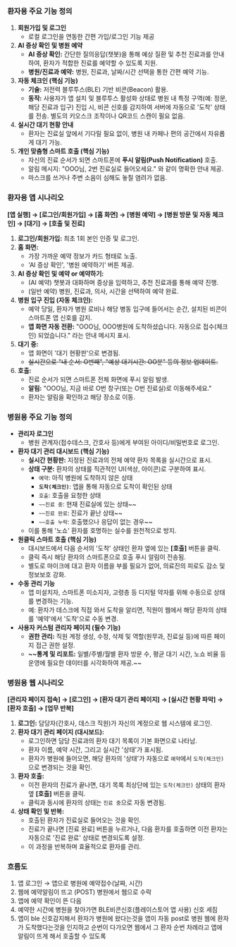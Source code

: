 ### **환자용 주요 기능 정의**

1. **회원가입 및 로그인**
    - 로컬 로그인을 연동한 간편 가입/로그인 기능 제공
2. **AI 증상 확인 및 병원 예약**
    - **AI 증상 확인:** 간단한 질의응답(챗봇)을 통해 예상 질환 및 추천 진료과를 안내하여, 환자가 적합한 진료를 예약할 수 있도록 지원.
    - **병원/진료과 예약:** 병원, 진료과, 날짜/시간 선택을 통한 간편 예약 기능.
3. **자동 체크인 (핵심 기능)**
    - **기술:** 저전력 블루투스(BLE) 기반 비콘(Beacon) 활용.
    - **동작:** 사용자가 앱 설치 및 블루투스 활성화 상태로 병원 내 특정 구역(예: 정문, 해당 진료과 입구) 진입 시, 비콘 신호를 감지하여 서버에 자동으로 '도착' 상태를 전송. 별도의 키오스크 조작이나 QR코드 스캔이 필요 없음.
4. **실시간 대기 현황 안내**
    - 환자는 진료실 앞에서 기다릴 필요 없이, 병원 내 카페나 편의 공간에서 자유롭게 대기 가능.
5. **개인 맞춤형 스마트 호출 (핵심 기능)**
    - 자신의 진료 순서가 되면 스마트폰에 **푸시 알림(Push Notification)** 호출.
    - 알림 메시지: "OOO님, 2번 진료실로 들어오세요." 와 같이 명확한 안내 제공.
    - 마스크를 쓰거나 주변 소음이 심해도 놓칠 염려가 없음.

### **환자용 앱 시나리오**

**[앱 실행] → [로그인/회원가입] → [홈 화면] → [병원 예약] → [병원 방문 및 자동 체크인] → [대기] → [호출 및 진료]**

1. **로그인/회원가입:** 최초 1회 본인 인증 및 로그인.
2. **홈 화면:**
    - 가장 가까운 예약 정보가 카드 형태로 노출.
    - 'AI 증상 확인', '병원 예약하기' 버튼 제공.
3. **AI 증상 확인 및 예약 or 예약하기:**
    - (AI 예약) 챗봇과 대화하며 증상을 입력하고, 추천 진료과를 통해 예약 진행.
    - (일반 예약) 병원, 진료과, 의사, 시간을 선택하여 예약 완료.
4. **병원 입구 진입 (자동 체크인):**
    - 예약 당일, 환자가 병원 로비나 해당 병동 입구에 들어서는 순간, 설치된 비콘이 스마트폰 앱 신호를 감지.
    - **앱 화면 자동 전환:** "OOO님, OOO병원에 도착하셨습니다. 자동으로 접수(체크인) 되었습니다." 라는 안내 메시지 표시.
5. **대기 중:**
    - 앱 화면이 '대기 현황판'으로 변경됨.
    - ~~실시간으로 "내 순서: O번째", "예상 대기시간: OO분" 등의 정보 업데이트.~~
6. **호출:**
    - 진료 순서가 되면 스마트폰 전체 화면에 푸시 알림 발생.
    - **알림:** "OOO님, 지금 바로 O번 창구(또는 O번 진료실)로 이동해주세요."
    - 환자는 알림을 확인하고 해당 장소로 이동.

### 병원용 주요 기능 정의

- **관리자 로그인**
    - 병원 관계자(접수데스크, 간호사 등)에게 부여된 아이디/비밀번호로 로그인.
- **환자 대기 관리 대시보드 (핵심 기능)**
    - **실시간 현황판:** 지정된 진료과의 전체 예약 환자 목록을 실시간으로 표시.
    - **상태 구분:** 환자의 상태를 직관적인 UI(색상, 아이콘)로 구분하여 표시.
        - `예약`: 아직 병원에 도착하지 않은 상태
        - **`도착(체크인)`**: 앱을 통해 자동으로 도착이 확인된 상태
        - `호출`: 호출을 요청한 상태
        - `~~진료 중`: 현재 진료실에 있는 상태~~
        - `~~진료 완료`: 진료가 끝난 상태~~
        - `~~호출 누락`: 호출했으나 응답이 없는 경우~~
    - 이를 통해 '노쇼' 환자를 호명하는 실수를 원천적으로 방지.
- **원클릭 스마트 호출 (핵심 기능)**
    - 대시보드에서 다음 순서의 '도착' 상태인 환자 옆에 있는 **[호출]** 버튼을 클릭.
    - 클릭 즉시 해당 환자의 스마트폰으로 호출 푸시 알림이 전송됨.
    - 별도로 마이크에 대고 환자 이름을 부를 필요가 없어, 의료진의 피로도 감소 및 정보보호 강화.
- **수동 관리 기능**
    - 앱 미설치자, 스마트폰 미소지자, 고령층 등 디지털 약자를 위해 수동으로 상태를 변경하는 기능.
    - 예: 환자가 데스크에 직접 와서 도착을 알리면, 직원이 웹에서 해당 환자의 상태를 '예약'에서 '도착'으로 수동 변경.
- **사용자 커스텀 관리자 페이지 (필수 기능)**
    - **권한 관리:** 직원 계정 생성, 수정, 삭제 및 역할(원무과, 진료실 등)에 따른 페이지 접근 권한 설정.
    - **~~통계 및 리포트:** 일별/주별/월별 환자 방문 수, 평균 대기 시간, 노쇼 비율 등 운영에 필요한 데이터를 시각화하여 제공.~~

### 병원용 웹 시나리오

**[관리자 페이지 접속] → [로그인] → [환자 대기 관리 페이지] → [실시간 현황 파악] → [환자 호출] → [업무 반복]**

1. **로그인:** 담당자(간호사, 데스크 직원)가 자신의 계정으로 웹 시스템에 로그인.
2. **환자 대기 관리 페이지 (대시보드):**
    - 로그인하면 담당 진료과의 환자 대기 목록이 기본 화면으로 나타남.
    - 환자 이름, 예약 시간, 그리고 실시간 '상태'가 표시됨.
    - 환자가 병원에 들어오면, 해당 환자의 '상태'가 자동으로 `예약`에서 `도착(체크인)`으로 변경되는 것을 확인.
3. **환자 호출:**
    - 이전 환자의 진료가 끝나면, 대기 목록 최상단에 있는 `도착(체크인)` 상태의 환자 옆 **[호출]** 버튼을 클릭.
    - 클릭과 동시에 환자의 상태는 `진료 중`으로 자동 변경됨.
4. **상태 확인 및 반복:**
    - 호출된 환자가 진료실로 들어오는 것을 확인.
    - 진료가 끝나면 [진료 완료] 버튼을 누르거나, 다음 환자를 호출하면 이전 환자는 자동으로 '진료 완료' 상태로 변경되도록 설정.
    - 이 과정을 반복하며 효율적으로 환자를 관리.

### 흐름도

1. 앱 로그인  → 앱으로 병원에 예약접수(날짜, 시간)
2. 웹에 예약알림이 뜨고 (POST) 병원에서 웹으로 수락
3. 앱에 예약 확인이 뜬 다음
4. 예약한 시간에 병원을 찾아가면 BLE비콘신호(플레이스토어 앱 사용) 신호 세짐
5. 앱이 ble 신호감지해서 환자가 병원에 왔다는것을 앱이 자동 post로 병원 웹에 환자가 도착했다는것을 인지하고 순번이 다가오면 웹에서 그 환자 순번 차례라고 앱에 알림이 뜨게 해서 호출할 수 있도록